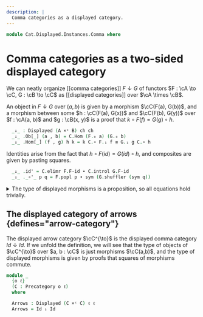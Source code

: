 ```yaml
---
description: |
  Comma categories as a displayed category.
---
```

<!--
```agda
open import Cat.Displayed.Cartesian
open import Cat.Instances.Product
open import Cat.Displayed.Base
open import Cat.Prelude

import Cat.Functor.Reasoning
import Cat.Reasoning
```
-->
```agda
module Cat.Displayed.Instances.Comma where
```

# Comma categories as a two-sided displayed category

We can neatly organize [[comma categories]] $F \downarrow G$
of functors $F : \cA \to \cC, G : \cB \to \cC$ as [[displayed categories]]
over $\cA \times \cB$.

<!--
```agda
module _
  {ao bo co ah bh ch}
  {A : Precategory ao ah}
  {B : Precategory bo bh}
  {C : Precategory co ch}
  (F : Functor A C) (G : Functor B C)
  where
  private
    module A = Precategory A
    module B = Precategory B
    module C = Cat.Reasoning C
    module F = Cat.Functor.Reasoning F
    module G = Cat.Functor.Reasoning G
  open Displayed
```
-->

An object in $F \downarrow G$ over $(a, b)$ is given by a morphism
$\cC(F(a), G(b))$, and a morphism between some $h : \cC(F(a), G(x))$
and $\cC(F(b), G(y))$ over $f : \cA(a, b)$ and $g : \cB(x, y)$ is
a proof that $k \circ F(f) = G(g) \circ h$.

```agda
  _↓_ : Displayed (A ×ᶜ B) ch ch
  _↓_ .Ob[_] (a , b) = C.Hom (F.₀ a) (G.₀ b)
  _↓_ .Hom[_] (f , g) h k = k C.∘ F.₁ f ≡ G.₁ g C.∘ h
```

Identities arise from the fact that $h \circ F(id) = G(id) \circ h$,
and composites are given by pasting squares.

```agda
  _↓_ .id' = C.elimr F.F-id ∙ C.introl G.F-id
  _↓_ ._∘'_ p q = F.popl p ∙ sym (G.shuffler (sym q))
```

<details>
<summary>The type of displayed morphisms is a proposition, so all equations
hold trivially.
</summary>
```agda
  _↓_ .Hom[_]-set _ _ _ = hlevel 2
  _↓_ .idr' _ = prop!
  _↓_ .idl' _ = prop!
  _↓_ .assoc' _ _ _ = prop!
```
</details>

<!--
[TODO: Reed M, 20/08/2024] This is a 2-sided fibration.
-->

## The displayed category of arrows {defines="arrow-category"}

The displayed arrow category $\cC^{\to}$ is the displayed comma category
$Id \downarrow Id$. If we unfold the definition, we will see that the
type of objects of $\cC^{\to}$ over $a, b : \cC$ is just morphisms $\cC(a,b)$,
and the type of displayed morphisms is given by proofs that squares of
morphisms commute.

```agda
module _
  {o ℓ}
  (C : Precategory o ℓ)
  where

  Arrows : Displayed (C ×ᶜ C) ℓ ℓ
  Arrows = Id ↓ Id
```
